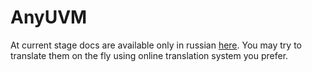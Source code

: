 # AnyUVM

At current stage docs are available only in russian [here](ru/). You may try to translate them on the fly using online translation 
system you prefer.
